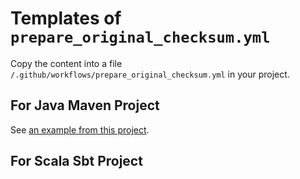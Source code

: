 # Templates of `prepare_original_checksum.yml`

Copy the content into a file `/.github/workflows/prepare_original_checksum.yml` in your project.

## For Java Maven Project

See [an example from this project](../../../.github/workflows/prepare_original_checksum.yml).

## For Scala Sbt Project
